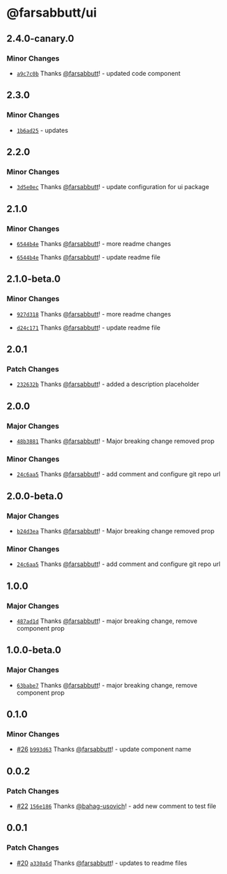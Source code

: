 # @farsabbutt/ui

## 2.4.0-canary.0

### Minor Changes

- [`a9c7c0b`](https://github.com/bahag-buttf/bahag-design-system/commit/a9c7c0b0f77a00d71fa105b2f18cdcc0b1ff87f2) Thanks [@farsabbutt](https://github.com/farsabbutt)! - updated code component

## 2.3.0

### Minor Changes

- [`1b6ad25`](https://github.com/bahag-buttf/bahag-design-system/commit/1b6ad258d1953d1e1df3ed4a973e34366619af9c) - updates

## 2.2.0

### Minor Changes

- [`3d5e0ec`](https://github.com/bahag-buttf/bahag-design-system/commit/3d5e0eca5fe61bbec08b4cf0b3366d5ed787b5dc) Thanks [@farsabbutt](https://github.com/farsabbutt)! - update configuration for ui package

## 2.1.0

### Minor Changes

- [`6544b4e`](https://github.com/bahag-buttf/bahag-design-system/commit/6544b4e4f3be87e578e772d3adb5b041a3b724d4) Thanks [@farsabbutt](https://github.com/farsabbutt)! - more readme changes

- [`6544b4e`](https://github.com/bahag-buttf/bahag-design-system/commit/6544b4e4f3be87e578e772d3adb5b041a3b724d4) Thanks [@farsabbutt](https://github.com/farsabbutt)! - update readme file

## 2.1.0-beta.0

### Minor Changes

- [`927d318`](https://github.com/bahag-buttf/bahag-design-system/commit/927d3184eef1acf07603835a6b7e505fe9fcde86) Thanks [@farsabbutt](https://github.com/farsabbutt)! - more readme changes

- [`d24c171`](https://github.com/bahag-buttf/bahag-design-system/commit/d24c171755fefb674b72d67d30635e953be89036) Thanks [@farsabbutt](https://github.com/farsabbutt)! - update readme file

## 2.0.1

### Patch Changes

- [`232632b`](https://github.com/bahag-buttf/bahag-design-system/commit/232632b6a863edfe0da7cec810ef3437faeebd30) Thanks [@farsabbutt](https://github.com/farsabbutt)! - added a description placeholder

## 2.0.0

### Major Changes

- [`48b3881`](https://github.com/bahag-buttf/bahag-design-system/commit/48b38819db387022245c3783de3c3fb5747fe6ef) Thanks [@farsabbutt](https://github.com/farsabbutt)! - Major breaking change removed prop

### Minor Changes

- [`24c6aa5`](https://github.com/bahag-buttf/bahag-design-system/commit/24c6aa571c356fac0c66a341707681813433f808) Thanks [@farsabbutt](https://github.com/farsabbutt)! - add comment and configure git repo url

## 2.0.0-beta.0

### Major Changes

- [`b24d3ea`](https://github.com/bahag-buttf/bahag-design-system/commit/b24d3ea017421e20139f8eefdb9901e9f9213a04) Thanks [@farsabbutt](https://github.com/farsabbutt)! - Major breaking change removed prop

### Minor Changes

- [`24c6aa5`](https://github.com/bahag-buttf/bahag-design-system/commit/24c6aa571c356fac0c66a341707681813433f808) Thanks [@farsabbutt](https://github.com/farsabbutt)! - add comment and configure git repo url

## 1.0.0

### Major Changes

- [`487ad1d`](https://github.com/bahag-buttf/bahag-design-system/commit/487ad1df422ccb60c617d3d3b10192fd693f802f) Thanks [@farsabbutt](https://github.com/farsabbutt)! - major breaking change, remove component prop

## 1.0.0-beta.0

### Major Changes

- [`63babe7`](https://github.com/bahag-buttf/bahag-design-system/commit/63babe70f482e52a5f397b2c86db7650d8389ad7) Thanks [@farsabbutt](https://github.com/farsabbutt)! - major breaking change, remove component prop

## 0.1.0

### Minor Changes

- [#26](https://github.com/bahag-buttf/bahag-design-system/pull/26) [`b993d63`](https://github.com/bahag-buttf/bahag-design-system/commit/b993d637dcd23d98b3fc6b87894e37085aae3bb5) Thanks [@farsabbutt](https://github.com/bahag-buttf)! - update component name

## 0.0.2

### Patch Changes

- [#22](https://github.com/bahag-buttf/bahag-design-system/pull/22) [`156e186`](https://github.com/bahag-buttf/bahag-design-system/commit/156e1868a20b06d62792bf7ae6fa7181b2056e01) Thanks [@bahag-usovich](https://github.com/bahag-usovich)! - add new comment to test file

## 0.0.1

### Patch Changes

- [#20](https://github.com/bahag-buttf/bahag-design-system/pull/20) [`a330a5d`](https://github.com/bahag-buttf/bahag-design-system/commit/a330a5dd26abba662d931eb7b53f997f617da0dc) Thanks [@farsabbutt](https://github.com/bahag-buttf)! - updates to readme files
